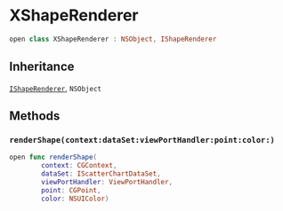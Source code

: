 # XShapeRenderer

``` swift
open class XShapeRenderer : NSObject, IShapeRenderer
```

## Inheritance

[`IShapeRenderer`](/IShapeRenderer), `NSObject`

## Methods

### `renderShape(context:dataSet:viewPortHandler:point:color:)`

``` swift
open func renderShape(
        context: CGContext,
        dataSet: IScatterChartDataSet,
        viewPortHandler: ViewPortHandler,
        point: CGPoint,
        color: NSUIColor)
```
